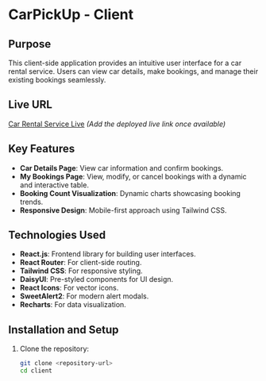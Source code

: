 
# CarPickUp - Client

## Purpose
This client-side application provides an intuitive user interface for a car rental service. Users can view car details, make bookings, and manage their existing bookings seamlessly.

## Live URL
[Car Rental Service Live](#)
*(Add the deployed live link once available)*

## Key Features
- **Car Details Page**: View car information and confirm bookings.
- **My Bookings Page**: View, modify, or cancel bookings with a dynamic and interactive table.
- **Booking Count Visualization**: Dynamic charts showcasing booking trends.
- **Responsive Design**: Mobile-first approach using Tailwind CSS.

## Technologies Used
- **React.js**: Frontend library for building user interfaces.
- **React Router**: For client-side routing.
- **Tailwind CSS**: For responsive styling.
- **DaisyUI**: Pre-styled components for UI design.
- **React Icons**: For vector icons.
- **SweetAlert2**: For modern alert modals.
- **Recharts**: For data visualization.

## Installation and Setup
1. Clone the repository:
   ```bash
   git clone <repository-url>
   cd client
